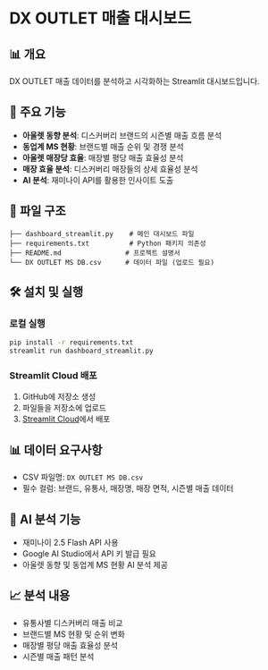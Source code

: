 # DX OUTLET 매출 대시보드

## 📊 개요
DX OUTLET 매출 데이터를 분석하고 시각화하는 Streamlit 대시보드입니다.

## 🚀 주요 기능
- **아울렛 동향 분석**: 디스커버리 브랜드의 시즌별 매출 흐름 분석
- **동업계 MS 현황**: 브랜드별 매출 순위 및 경쟁 분석
- **아울렛 매장당 효율**: 매장별 평당 매출 효율성 분석
- **매장 효율 분석**: 디스커버리 매장들의 상세 효율성 분석
- **AI 분석**: 재미나이 API를 활용한 인사이트 도출

## 📁 파일 구조
```
├── dashboard_streamlit.py    # 메인 대시보드 파일
├── requirements.txt          # Python 패키지 의존성
├── README.md                # 프로젝트 설명서
└── DX OUTLET MS DB.csv      # 데이터 파일 (업로드 필요)
```

## 🛠️ 설치 및 실행

### 로컬 실행
```bash
pip install -r requirements.txt
streamlit run dashboard_streamlit.py
```

### Streamlit Cloud 배포
1. GitHub에 저장소 생성
2. 파일들을 저장소에 업로드
3. [Streamlit Cloud](https://share.streamlit.io/)에서 배포

## 📊 데이터 요구사항
- CSV 파일명: `DX OUTLET MS DB.csv`
- 필수 컬럼: 브랜드, 유통사, 매장명, 매장 면적, 시즌별 매출 데이터

## 🤖 AI 분석 기능
- 재미나이 2.5 Flash API 사용
- Google AI Studio에서 API 키 발급 필요
- 아울렛 동향 및 동업계 MS 현황 AI 분석 제공

## 📈 분석 내용
- 유통사별 디스커버리 매출 비교
- 브랜드별 MS 현황 및 순위 변화
- 매장별 평당 매출 효율성 분석
- 시즌별 매출 패턴 분석